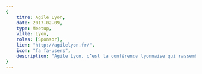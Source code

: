 ```yaml
---
{
	titre: Agile Lyon,
	date: 2017-02-09,
	type: Meetup,
	ville: Lyon,
	roles: [Sponsor],
	lien: "http://agilelyon.fr/",
	icon: "fa fa-users",
	description: "Agile Lyon, c’est la conférence lyonnaise qui rassemble chaque année plus de 100 personnes autour des sujets gravitants dans l’écosystème agile et permettent aux organisations de mieux fonctionner."
}
---
```

